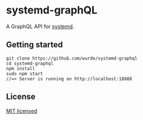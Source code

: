 # systemd-graphQL

A GraphQL API for [systemd](https://github.com/systemd/systemd).

## Getting started

```
git clone https://github.com/wurde/systemd-graphql
cd systemd-graphql
npm install
sudo npm start
//=> Server is running on http://localhost:18888
```

## License

[MIT licensed](./LICENSE)
